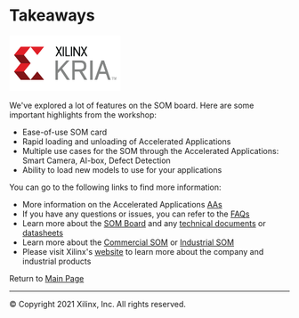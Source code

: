 # Takeaways
<img src="/images/xilinx-kria-color-cmyk-logo.jpg" width = 200 height = 100>

We've explored a lot of features on the SOM board. Here are some important highlights from the workshop:

 - Ease-of-use SOM card
 - Rapid loading and unloading of Accelerated Applications
 - Multiple use cases for the SOM through the Accelerated Applications: Smart Camera, AI-box, Defect Detection
 - Ability to load new models to use for your applications
 
You can go to the following links to find more information:

 - More information on the Accelerated Applications [AAs](https://github.com/Xilinx/Xilinx_KV260_Workshop/blob/main/Accelerated%20Applications.md)
 - If you have any questions or issues, you can refer to the [FAQs](https://github.com/Xilinx/Xilinx_KV260_Workshop/blob/main/FAQ.md)
 - Learn more about the [SOM Board](https://www.xilinx.com/products/som/kria.html) and any [technical documents](https://www.xilinx.com/products/som/kria/kv260-vision-starter-kit.html#documentation) or [datasheets](https://www.xilinx.com/support/documentation/data_sheets/ds986-kv260-starter-kit.pdf)
 - Learn more about the [Commercial SOM](https://www.xilinx.com/products/som/kria/k26c-commercial.html) or [Industrial SOM](https://www.xilinx.com/products/som/kria/k26i-industrial.html)
 - Please visit Xilinx's [website](https://www.xilinx.com/about/company-overview.html) to learn more about the company and industrial products
 
Return to [Main Page](https://github.com/Xilinx/Xilinx_KV260_Workshop)

------------------------------------------------------
&copy; Copyright 2021 Xilinx, Inc. All rights reserved.
